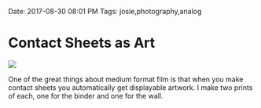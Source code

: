 
Date: 2017-08-30 08:01 PM
Tags: josie,photography,analog

# Contact Sheets as Art
![][image-1]

One of the great things about medium format film is that when you make contact sheets you automatically get displayable artwork. I make two prints of each, one for the binder and one for the wall.

[image-1]:	/_img/2017/josie-contact-sheet.jpg